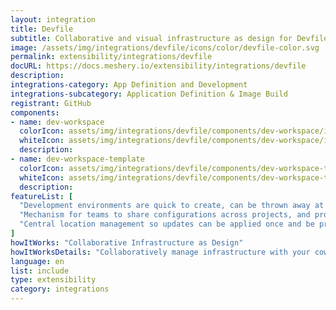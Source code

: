 ```yaml
---
layout: integration
title: Devfile
subtitle: Collaborative and visual infrastructure as design for Devfile
image: /assets/img/integrations/devfile/icons/color/devfile-color.svg
permalink: extensibility/integrations/devfile
docURL: https://docs.meshery.io/extensibility/integrations/devfile
description: 
integrations-category: App Definition and Development
integrations-subcategory: Application Definition & Image Build
registrant: GitHub
components: 
- name: dev-workspace
  colorIcon: assets/img/integrations/devfile/components/dev-workspace/icons/color/dev-workspace-color.svg
  whiteIcon: assets/img/integrations/devfile/components/dev-workspace/icons/white/dev-workspace-white.svg
  description: 
- name: dev-workspace-template
  colorIcon: assets/img/integrations/devfile/components/dev-workspace-template/icons/color/dev-workspace-template-color.svg
  whiteIcon: assets/img/integrations/devfile/components/dev-workspace-template/icons/white/dev-workspace-template-white.svg
  description: 
featureList: [
  "Development environments are quick to create, can be thrown away at will, and can be easily re-created when needed.",
  "Mechanism for teams to share configurations across projects, and provide a single source of truth throughout the application lifecycle.",
  "Central location management so updates can be applied once and be properly aligned across development teams."
]
howItWorks: "Collaborative Infrastructure as Design"
howItWorksDetails: "Collaboratively manage infrastructure with your coworkers synchronously sharing the same designs."
language: en
list: include
type: extensibility
category: integrations
---
```

